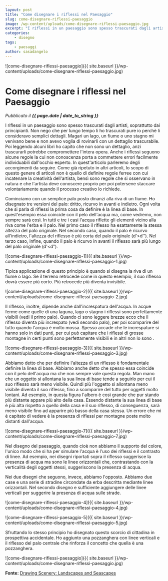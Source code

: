 ```yaml
---
layout: post
title: "Come disegnare i riflessi nel Paesaggio"
slug: come-disegnare-riflessi-paesaggio
image: /wp-content/uploads/come-disegnare-riflessi-paesaggio.jpg
excerpt: "I riflessi in un paesaggio sono spesso trascurati dagli artisti, soprattutto dai principianti. Non nego che per lungo tempo li ho trascurati pure io"
categories:
    - disegno
tags:
    - paesaggi
author: sasadangelo
---
```


![come-disegnare-riflessi-paesaggio]({{ site.baseurl }}/wp-content/uploads/come-disegnare-riflessi-paesaggio.jpg)

# Come disegnare i riflessi nel Paesaggio
_Pubblicato il **{{ page.date | date_to_string }}**_

I riflessi in un paesaggio sono spesso trascurati dagli artisti, soprattutto dai principianti. Non nego che per lungo tempo li ho trascurati pure io perchè li consideravo semplici dettagli. Magari un lago, un fiume o uno stagno mi venivano bene e non avevo voglia di rovinarli con un dettaglio trascurabile. Poi leggendo alcuni libri ho capito che non sono un dettaglio, anzi trascurarli potrebbe compromettere l'intera opera. Anche i riflessi seguono alcune regole la cui non conoscenza porta a commettere errori facilmente individuabili dall'occhio esperto. In quest'articolo parleremo degli accorgimenti da seguire. Come già ripetuto in altri articoli, lo scopo di questo genere di articoli non è quello di definire regole ferree con cui incatenare la creatività dell'artista, bensì sono regole che si osservano in natura e che l'artista deve conoscere proprio per poi potersene staccare volontariamente quando il processo creativo lo richiede.

Cominciamo con un semplice palo posto dinanzi alla riva di un fiume. Ho disegnato tre versioni del palo: dritto, ricurvo in avanti e indietro. Ogni volta che si parla di riflessi la prima cosa da definire è la linea di base. In quest'esempio essa coincide con il pelo dell'acqua ma, come vedremo, non sempre sarà così. In tutti e tre i casi l'acqua riflette gli elementi vicino alla riva come l'erba e il palo. Nel primo caso il riflesso ha esattamente la stessa altezza del palo originale. Nel secondo caso, quando il palo è ricurvo all'indietro, l'altezza del riflesso è più corta del palo originale (d'>d''). Nel terzo caso, infine, quando il palo è ricurvo in avanti il riflesso sarà più lungo del palo originale (d'<d").

![come-disegnare-riflessi-paesaggio-1]({{ site.baseurl }}/wp-content/uploads/come-disegnare-riflessi-paesaggio-1.jpg)

Tipica applicazione di questo principio è quando si disegna la riva di un fiume o lago. Se il terreno retrocede come in questo esempio, il suo riflesso dovrà essere più corto. Più retrocede più diventa invisibile.

![come-disegnare-riflessi-paesaggio-2]({{ site.baseurl }}/wp-content/uploads/come-disegnare-riflessi-paesaggio-2.jpg)

Il riflesso, inoltre, dipende anche dall'increspatura dell'acqua. In acque ferme come quelle di una laguna, lago o stagno i riflessi sono perfettamente visibili (vedi il primo palo). Quando ci sono leggere brezze ecco che il riflesso diventa più increspato (vedi secondo palo), per poi scomparire del tutto quando l'acqua è molto mossa. Spesso accade che le increspature si hanno solo in dati punti, per cui può capitare che i riflessi di grosse montagne in certi punti sono perfettamente visibili e in altri non lo sono .

![come-disegnare-riflessi-paesaggio-3]({{ site.baseurl }}/wp-content/uploads/come-disegnare-riflessi-paesaggio-3.jpg)

Abbiamo detto che per definire l'altezza di un riflesso è fondamentale definire la linea di base. Abbiamo anche detto che spesso essa coincide con il pelo dell'acqua ma che non sempre vale questa regola. Man mano che un oggetto si allontana la sua linea di base tende a seguirlo per cui il suo riflesso sarà meno visibile. Quindi più l'oggetto si allontana meno visibile diventa il suo riflesso, fino a scomparire del tutto per oggetti molto lontani. Ad esempio, in questa figura l'albero è così grande che pur stando più distante appare più alto della casa. Essendo distante la sua linea di base è più alta rispetto a quello della casa e il suo riflesso, di conseguenza, sarà meno visibile fino ad apparire più basso della casa stessa. Un errore che mi è capitato di vedere è la presenza di riflessi per montagne poste molto distanti dall'acqua.

![come-disegnare-riflessi-paesaggio-7]({{ site.baseurl }}/wp-content/uploads/come-disegnare-riflessi-paesaggio-7.jpg)

Nel disegno del paesaggio, quando cioè non abbiamo il supporto del colore, l'unico modo che si ha per simulare l'acqua è l'uso dei riflessi e il contrasto di linee. Ad esempio, nei disegni riportati sopra il riflesso suggerisce la presenza di acqua ma sono le linee orizzontali che, contrastando con la verticalità degli oggetti stessi, suggeriscono la presenza di acqua.

Nei due disegni che seguono, invece, abbiamo l'opposto. Abbiamo due case e una serie di stradine circondate da erba descritta mediante linee orizzontali. Nel secondo disegno e sufficiente aggiungere delle linee verticali per suggerire la presenza di acqua sulle strade.

![come-disegnare-riflessi-paesaggio-4]({{ site.baseurl }}/wp-content/uploads/come-disegnare-riflessi-paesaggio-4.jpg)

![come-disegnare-riflessi-paesaggio-5]({{ site.baseurl }}/wp-content/uploads/come-disegnare-riflessi-paesaggio-5.jpg)

Sfruttando lo stesso principio ho disegnato questo scorcio di cittadina in prospettiva accidentale. Ho aggiunto una pozzanghera con linee verticali e il riflesso del palo centrale che rinforza il concetto che quella è una pozzanghera.

![come-disegnare-riflessi-paesaggio]({{ site.baseurl }}/wp-content/uploads/come-disegnare-riflessi-paesaggio.jpg)

**Fonte:** [Drawing Scenery: Landscapes and Seascapes](https://www.amazon.com/Drawing-Scenery-Landscapes-Jack-Hamm/dp/0399508066)
